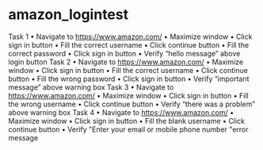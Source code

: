 # amazon_logintest
 
Task 1
•	Navigate to https://www.amazon.com/
•	Maximize window
•	Click sign in button
•	Fill the correct username
•	Click continue button
•	Fill the correct password
•	Click sign in button
•	Verify “hello message” above login button
Task 2
•	Navigate to https://www.amazon.com/
•	Maximize window
•	Click sign in button
•	Fill the correct username
•	Click continue button
•	Fill the wrong password
•	Click sign in button
•	Verify “important message” above warning box
Task 3
•	Navigate to https://www.amazon.com/
•	Maximize window
•	Click sign in button
•	Fill the wrong username
•	Click continue button
•	Verify “there was a problem” above warning box
Task 4
•	Navigate to https://www.amazon.com/
•	Maximize window
•	Click sign in button
•	Fill the blank username
•	Click continue button
•	Verify "Enter your email or mobile phone number "error message
